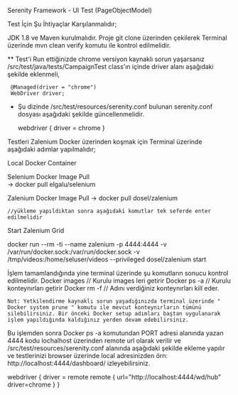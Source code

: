 Serenity Framework - UI Test
(PageObjectModel) 

Test İçin Şu İhtiyaçlar Karşılanmalıdır;

JDK 1.8 ve Maven kurulmalıdır.
Proje git clone üzerinden çekilerek
Terminal üzerinde mvn clean verify komutu ile kontrol edilmelidir.

** Test'i Run ettiğinizde chrome versiyon kaynaklı sorun yaşarsanız /src/test/java/tests/CampaignTest class'ın içinde driver alanı aşağıdaki şekilde 
eklenmeli,

     @Managed(driver = "chrome")
     WebDriver driver;
	
 * Şu dizinde /src/test/resources/serenity.conf bulunan serenity.conf dosyası aşağıdaki şekilde güncellenmelidir.	

   webdriver {
            driver = chrome
             }

Testleri Zalenium Docker üzerinden koşmak için Terminal üzerinde aşağıdaki adımlar yapılmalıdır;

Local Docker Container

Selenium Docker Image Pull   
 -> docker pull elgalu/selenium  
 
Zalenium Docker Image Pull
 -> docker pull dosel/zalenium       
  
    //yükleme yapıldıktan sonra aşağıdaki komutlar tek seferde enter edilmelidir

Start Zalenium Grid

  docker run --rm -ti --name zalenium -p 4444:4444 
  -v /var/run/docker.sock:/var/run/docker.sock 
  -v /tmp/videos:/home/seluser/videos 
  --privileged dosel/zalenium start
  
  İşlem tamamlandığında yine terminal üzerinde şu komutların sonucu kontrol edilmelidir.
        Docker images // Kurulu images leri getirir
		Docker ps -a // Kurulu konteynırları getirir
		Docker rm -f // Adını verdiğiniz konteynırları kill eder.
		
	Not: Yetkilendirme kaynaklı sorun yaşadığınızda terminal üzerinde " Docker system prune " komutu ile mevcut konteynırların tümünü silebilirsiniz. Bir önceki Docker setup adımları baştan uygulanarak işlem yapıldığında kaldığınız yerden devam edebilirsiniz.
  
  Bu işlemden sonra Docker ps -a komutundan PORT adresi alanında yazan 4444 kodu lochalhost üzerinden remote url olarak verilir ve 
  /src/test/resources/serenity.conf alanında aşağıdaki şekilde ekleme yapılır ve testlerinizi browser üzerinde local adresinizden örn: http://localhost:4444/dashboard/ izleyebilirsiniz.
  
  webdriver {
  driver = remote
  remote {
      url="http://localhost:4444/wd/hub"
      driver=chrome
         }
      }
